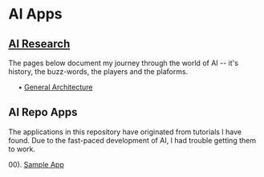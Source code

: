 
# AI Apps
## [AI Research](webpages/README.md)  

The pages below document my journey through the world of AI -- it's history, the buzz-words, the players and the plaforms.   

&nbsp; &nbsp;&nbsp;&nbsp;&#x2022; [General Architecture](webpages/AI-Architecture.md)  

## AI Repo Apps 

The applications in this repository have originated from tutorials I have found.  Due to the 
fast-paced development of AI, I had trouble getting them to work.  

00). [Sample App](/appinfo/d00_name-of-app/d00-01_description.md.md)  